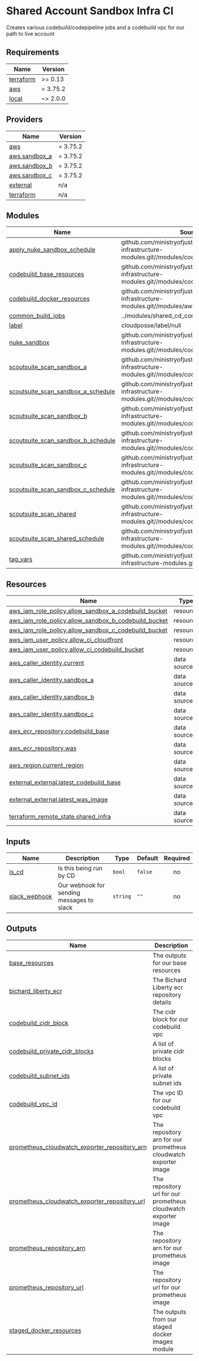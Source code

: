 # Shared Account Sandbox Infra CI

Creates various codebuild/codepipeline jobs and a codebuild vpc for our path to live account

<!-- BEGIN_TF_DOCS -->

## Requirements

| Name                                                                     | Version  |
| ------------------------------------------------------------------------ | -------- |
| <a name="requirement_terraform"></a> [terraform](#requirement_terraform) | >= 0.13  |
| <a name="requirement_aws"></a> [aws](#requirement_aws)                   | = 3.75.2 |
| <a name="requirement_local"></a> [local](#requirement_local)             | ~> 2.0.0 |

## Providers

| Name                                                                           | Version  |
| ------------------------------------------------------------------------------ | -------- |
| <a name="provider_aws"></a> [aws](#provider_aws)                               | = 3.75.2 |
| <a name="provider_aws.sandbox_a"></a> [aws.sandbox_a](#provider_aws.sandbox_a) | = 3.75.2 |
| <a name="provider_aws.sandbox_b"></a> [aws.sandbox_b](#provider_aws.sandbox_b) | = 3.75.2 |
| <a name="provider_aws.sandbox_c"></a> [aws.sandbox_c](#provider_aws.sandbox_c) | = 3.75.2 |
| <a name="provider_external"></a> [external](#provider_external)                | n/a      |
| <a name="provider_terraform"></a> [terraform](#provider_terraform)             | n/a      |

## Modules

| Name                                                                                                                                      | Source                                                                                                  | Version |
| ----------------------------------------------------------------------------------------------------------------------------------------- | ------------------------------------------------------------------------------------------------------- | ------- |
| <a name="module_apply_nuke_sandbox_schedule"></a> [apply_nuke_sandbox_schedule](#module_apply_nuke_sandbox_schedule)                      | github.com/ministryofjustice/bichard7-next-infrastructure-modules.git//modules/codebuild_schedule       | n/a     |
| <a name="module_codebuild_base_resources"></a> [codebuild_base_resources](#module_codebuild_base_resources)                               | github.com/ministryofjustice/bichard7-next-infrastructure-modules.git//modules/codebuild_base_resources | n/a     |
| <a name="module_codebuild_docker_resources"></a> [codebuild_docker_resources](#module_codebuild_docker_resources)                         | github.com/ministryofjustice/bichard7-next-infrastructure-modules.git//modules/aws_ecr_repositories     | n/a     |
| <a name="module_common_build_jobs"></a> [common_build_jobs](#module_common_build_jobs)                                                    | ../modules/shared_cd_common_jobs                                                                        | n/a     |
| <a name="module_label"></a> [label](#module_label)                                                                                        | cloudposse/label/null                                                                                   | 0.24.1  |
| <a name="module_nuke_sandbox"></a> [nuke_sandbox](#module_nuke_sandbox)                                                                   | github.com/ministryofjustice/bichard7-next-infrastructure-modules.git//modules/codebuild_job            | n/a     |
| <a name="module_scoutsuite_scan_sandbox_a"></a> [scoutsuite_scan_sandbox_a](#module_scoutsuite_scan_sandbox_a)                            | github.com/ministryofjustice/bichard7-next-infrastructure-modules.git//modules/codebuild_job            | n/a     |
| <a name="module_scoutsuite_scan_sandbox_a_schedule"></a> [scoutsuite_scan_sandbox_a_schedule](#module_scoutsuite_scan_sandbox_a_schedule) | github.com/ministryofjustice/bichard7-next-infrastructure-modules.git//modules/codebuild_schedule       | n/a     |
| <a name="module_scoutsuite_scan_sandbox_b"></a> [scoutsuite_scan_sandbox_b](#module_scoutsuite_scan_sandbox_b)                            | github.com/ministryofjustice/bichard7-next-infrastructure-modules.git//modules/codebuild_job            | n/a     |
| <a name="module_scoutsuite_scan_sandbox_b_schedule"></a> [scoutsuite_scan_sandbox_b_schedule](#module_scoutsuite_scan_sandbox_b_schedule) | github.com/ministryofjustice/bichard7-next-infrastructure-modules.git//modules/codebuild_schedule       | n/a     |
| <a name="module_scoutsuite_scan_sandbox_c"></a> [scoutsuite_scan_sandbox_c](#module_scoutsuite_scan_sandbox_c)                            | github.com/ministryofjustice/bichard7-next-infrastructure-modules.git//modules/codebuild_job            | n/a     |
| <a name="module_scoutsuite_scan_sandbox_c_schedule"></a> [scoutsuite_scan_sandbox_c_schedule](#module_scoutsuite_scan_sandbox_c_schedule) | github.com/ministryofjustice/bichard7-next-infrastructure-modules.git//modules/codebuild_schedule       | n/a     |
| <a name="module_scoutsuite_scan_shared"></a> [scoutsuite_scan_shared](#module_scoutsuite_scan_shared)                                     | github.com/ministryofjustice/bichard7-next-infrastructure-modules.git//modules/codebuild_job            | n/a     |
| <a name="module_scoutsuite_scan_shared_schedule"></a> [scoutsuite_scan_shared_schedule](#module_scoutsuite_scan_shared_schedule)          | github.com/ministryofjustice/bichard7-next-infrastructure-modules.git//modules/codebuild_schedule       | n/a     |
| <a name="module_tag_vars"></a> [tag_vars](#module_tag_vars)                                                                               | github.com/ministryofjustice/bichard7-next-infrastructure-modules.git//modules/tag_vars                 | n/a     |

## Resources

| Name                                                                                                                                                | Type        |
| --------------------------------------------------------------------------------------------------------------------------------------------------- | ----------- |
| [aws_iam_role_policy.allow_sandbox_a_codebuild_bucket](https://registry.terraform.io/providers/hashicorp/aws/3.75.2/docs/resources/iam_role_policy) | resource    |
| [aws_iam_role_policy.allow_sandbox_b_codebuild_bucket](https://registry.terraform.io/providers/hashicorp/aws/3.75.2/docs/resources/iam_role_policy) | resource    |
| [aws_iam_role_policy.allow_sandbox_c_codebuild_bucket](https://registry.terraform.io/providers/hashicorp/aws/3.75.2/docs/resources/iam_role_policy) | resource    |
| [aws_iam_user_policy.allow_ci_cloudfront](https://registry.terraform.io/providers/hashicorp/aws/3.75.2/docs/resources/iam_user_policy)              | resource    |
| [aws_iam_user_policy.allow_ci_codebuild_bucket](https://registry.terraform.io/providers/hashicorp/aws/3.75.2/docs/resources/iam_user_policy)        | resource    |
| [aws_caller_identity.current](https://registry.terraform.io/providers/hashicorp/aws/3.75.2/docs/data-sources/caller_identity)                       | data source |
| [aws_caller_identity.sandbox_a](https://registry.terraform.io/providers/hashicorp/aws/3.75.2/docs/data-sources/caller_identity)                     | data source |
| [aws_caller_identity.sandbox_b](https://registry.terraform.io/providers/hashicorp/aws/3.75.2/docs/data-sources/caller_identity)                     | data source |
| [aws_caller_identity.sandbox_c](https://registry.terraform.io/providers/hashicorp/aws/3.75.2/docs/data-sources/caller_identity)                     | data source |
| [aws_ecr_repository.codebuild_base](https://registry.terraform.io/providers/hashicorp/aws/3.75.2/docs/data-sources/ecr_repository)                  | data source |
| [aws_ecr_repository.was](https://registry.terraform.io/providers/hashicorp/aws/3.75.2/docs/data-sources/ecr_repository)                             | data source |
| [aws_region.current_region](https://registry.terraform.io/providers/hashicorp/aws/3.75.2/docs/data-sources/region)                                  | data source |
| [external_external.latest_codebuild_base](https://registry.terraform.io/providers/hashicorp/external/latest/docs/data-sources/external)             | data source |
| [external_external.latest_was_image](https://registry.terraform.io/providers/hashicorp/external/latest/docs/data-sources/external)                  | data source |
| [terraform_remote_state.shared_infra](https://registry.terraform.io/providers/hashicorp/terraform/latest/docs/data-sources/remote_state)            | data source |

## Inputs

| Name                                                                     | Description                               | Type     | Default | Required |
| ------------------------------------------------------------------------ | ----------------------------------------- | -------- | ------- | :------: |
| <a name="input_is_cd"></a> [is_cd](#input_is_cd)                         | Is this being run by CD                   | `bool`   | `false` |    no    |
| <a name="input_slack_webhook"></a> [slack_webhook](#input_slack_webhook) | Our webhook for sending messages to slack | `string` | `""`    |    no    |

## Outputs

| Name                                                                                                                                                                       | Description                                                     |
| -------------------------------------------------------------------------------------------------------------------------------------------------------------------------- | --------------------------------------------------------------- |
| <a name="output_base_resources"></a> [base_resources](#output_base_resources)                                                                                              | The outputs for our base resources                              |
| <a name="output_bichard_liberty_ecr"></a> [bichard_liberty_ecr](#output_bichard_liberty_ecr)                                                                               | The Bichard Liberty ecr repository details                      |
| <a name="output_codebuild_cidr_block"></a> [codebuild_cidr_block](#output_codebuild_cidr_block)                                                                            | The cidr block for our codebuild vpc                            |
| <a name="output_codebuild_private_cidr_blocks"></a> [codebuild_private_cidr_blocks](#output_codebuild_private_cidr_blocks)                                                 | A list of private cidr blocks                                   |
| <a name="output_codebuild_subnet_ids"></a> [codebuild_subnet_ids](#output_codebuild_subnet_ids)                                                                            | A list of private subnet ids                                    |
| <a name="output_codebuild_vpc_id"></a> [codebuild_vpc_id](#output_codebuild_vpc_id)                                                                                        | The vpc ID for our codebuild vpc                                |
| <a name="output_prometheus_cloudwatch_exporter_repository_arn"></a> [prometheus_cloudwatch_exporter_repository_arn](#output_prometheus_cloudwatch_exporter_repository_arn) | The repository arn for our prometheus cloudwatch exporter image |
| <a name="output_prometheus_cloudwatch_exporter_repository_url"></a> [prometheus_cloudwatch_exporter_repository_url](#output_prometheus_cloudwatch_exporter_repository_url) | The repository url for our prometheus cloudwatch exporter image |
| <a name="output_prometheus_repository_arn"></a> [prometheus_repository_arn](#output_prometheus_repository_arn)                                                             | The repository arn for our prometheus image                     |
| <a name="output_prometheus_repository_url"></a> [prometheus_repository_url](#output_prometheus_repository_url)                                                             | The repository url for our prometheus image                     |
| <a name="output_staged_docker_resources"></a> [staged_docker_resources](#output_staged_docker_resources)                                                                   | The outputs from our staged docker images module                |

<!-- END_TF_DOCS -->
